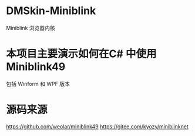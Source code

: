 # DMSkin-Miniblink
Miniblink 浏览器内核

# 本项目主要演示如何在C# 中使用Miniblink49

包括 Winform 和 WPF 版本

# 源码来源
https://github.com/weolar/miniblink49
https://gitee.com/kyozy/miniblinknet

